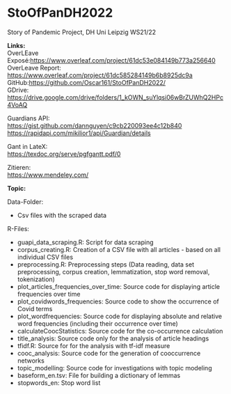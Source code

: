 # StoOfPanDH2022
Story of Pandemic Project, DH Uni Leipzig WS21/22


<b> Links: </b><br>
OverLEave Exposé:https://www.overleaf.com/project/61dc53e084149b773a256640 <br>
OverLeave Report: https://www.overleaf.com/project/61dc585284149b6b8925dc9a <br>
GitHub:https://github.com/Oscar161/StoOfPanDH2022/ <br>
GDrive: https://drive.google.com/drive/folders/1_kOWN_suYlqsi06wBrZUWhQ2HPc4VoAQ <br>

Guardians API: <br>
https://gist.github.com/dannguyen/c9cb220093ee4c12b840 <br>
https://rapidapi.com/mikilior1/api/Guardian/details <br>

Gant in LateX: <br>
https://texdoc.org/serve/pgfgantt.pdf/0 <br>

Zitieren:<br>
https://www.mendeley.com/<br>


<b>Topic:</b><br>

Data-Folder: <br>
* Csv files with the scraped data

R-Files:<br>
* guapi_data_scraping.R: Script for data scraping <br>
* corpus_creating.R: Creation of a CSV file with all articles - based on all individual CSV files <br>
* preprocessing.R: Preprocessing steps (Data reading, data set preprocessing, corpus creation, lemmatization, stop word removal, tokenization) <br>
* plot_articles_frequencies_over_time: Source code for displaying article frequencies over time <br>
* plot_covidwords_frequencies: Source code to show the occurrence of Covid terms <br>
* plot_wordfrequencies: Source code for displaying absolute and relative word frequencies (including their occurrence over time) <br>
* calculateCoocStatistics: Source code for the co-occurrence calculation <br>
* title_analysis: Source code only for the analysis of article headings <br>
* tfidf.R: Source for for the analysis with tf-idf measure <br>
* cooc_analysis: Source code for the generation of cooccurrence networks <br>
* topic_modelling: Source code for investigations with topic modeling <br>
* baseform_en.tsv: File for building a dictionary of lemmas <br>
* stopwords_en: Stop word list <br>
